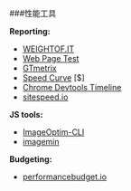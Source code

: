 ###性能工具

**Reporting:**

* [WEIGHTOF.IT](http://weightof.it/category/application-frameworks)
* [Web Page Test](http://www.webpagetest.org/)
* [GTmetrix](https://gtmetrix.com/)
* [Speed Curve](https://speedcurve.com/) [$]
* [Chrome Devtools Timeline](https://developers.google.com/web/tools/profile-performance/evaluate-performance/timeline-tool?hl=en)
* [sitespeed.io](https://www.sitespeed.io)

**JS tools:**

* [ImageOptim-CLI](http://jamiemason.github.io/ImageOptim-CLI/)
* [imagemin](https://github.com/imagemin/imagemin)

**Budgeting:**

* [performancebudget.io](http://www.performancebudget.io)